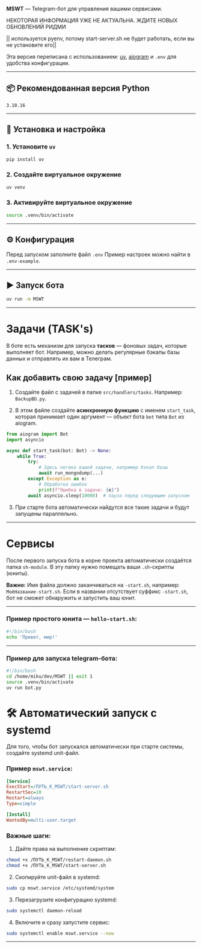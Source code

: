 **MSWT** — Telegram-бот для управления вашими сервисами.


НЕКОТОРАЯ ИНФОРМАЦИЯ УЖЕ НЕ АКТУАЛЬНА. ЖДИТЕ НОВЫХ ОБНОВЛЕНИЙ РИДМИ

|| используется pyenv, потому start-server.sh не будет работать, если вы не установите его||

Эта версия переписана с использованием:
[uv](https://github.com/astral-sh/uv), [aiogram](https://docs.aiogram.dev/) и `.env` для удобства конфигурации.

---

## 📦 Рекомендованная версия Python

`3.10.16`

---

## 🚀 Установка и настройка

### 1. Установите `uv`

```bash
pip install uv
```

### 2. Создайте виртуальное окружение

```bash
uv venv
```

### 3. Активируйте виртуальное окружение

```bash
source .venv/bin/activate
```

---

## ⚙ Конфигурация

Перед запуском заполните файл `.env`
Пример настроек можно найти в `.env-example`.

---

## ▶ Запуск бота

```bash
uv run -m MSWT
```
---

# Задачи (TASK's)

В боте есть механизм для запуска **тасков** — фоновых задач, которые выполняет бот.
Например, можно делать регулярные бэкапы базы данных и отправлять их вам в Телеграм.

## Как добавить свою задачу [пример]

1. Создайте файл с задачей в папке `src/handlers/tasks`. Например: `BackupBD.py`.

2. В этом файле создайте **асинхронную функцию** с именем `start_task`, которая принимает один аргумент — объект бота `bot` типа `Bot` из aiogram.

```python
from aiogram import Bot
import asyncio

async def start_task(bot: Bot) -> None:
    while True:
        try:
            # Здесь логика вашей задачи, например бэкап базы
            await run_mongodump(...)
        except Exception as e:
            # Обработка ошибок
            print(f"Ошибка в задаче: {e}")
        await asyncio.sleep(10000)  # пауза перед следующим запуском
```

3. При старте бота автоматически найдутся все такие задачи и будут запущены параллельно.

---

# Сервисы

После первого запуска бота в корне проекта автоматически создаётся папка `sh-module`.
В эту папку нужно помещать ваши `.sh`-скрипты (юниты).

**Важно:**
Имя файла должно заканчиваться на `-start.sh`, например: `МоёНазвание-start.sh`.
Если в названии отсутствует суффикс `-start.sh`, бот не сможет обнаружить и запустить ваш юнит.

---

### Пример простого юнита — `hello-start.sh`:

```bash
#!/bin/bash
echo 'Привет, мир!'
```

---

### Пример для запуска telegram-бота:
```bash
#!/bin/bash
cd /home/miku/dev/MSWT || exit 1
source .venv/bin/activate
uv run bot.py
```

# 🛠 Автоматический запуск с systemd

Для того, чтобы бот запускался автоматически при старте системы, создайте systemd unit-файл.

### Пример `mswt.service`:

```ini
[Service]
ExecStart=/ПУТЬ_К_MSWT/start-server.sh
RestartSec=10
Restart=always
Type=simple

[Install]
WantedBy=multi-user.target
```

### Важные шаги:

1. Дайте права на выполнение скриптам:

```bash
chmod +x /ПУТЬ_К_MSWT/restart-daemon.sh
chmod +x /ПУТЬ_К_MSWT/start-server.sh
```

2. Скопируйте unit-файл в systemd:

```bash
sudo cp mswt.service /etc/systemd/system
```

3. Перезагрузите конфигурацию systemd:

```bash
sudo systemctl daemon-reload
```

4. Включите и сразу запустите сервис:

```bash
sudo systemctl enable mswt.service --now
```

---